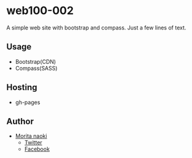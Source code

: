 web100-002
==========

A simple web site with bootstrap and compass. Just a few lines of text.

Usage
------

- Bootstrap(CDN)
- Compass(SASS)

Hosting
-----------

- gh-pages

Author
-------

- [Morita naoki](http://moritanaoki.com)
  - [Twitter](http://twitter.com/morizotter)
  - [Facebook](http://facebook.com/morizotter)
